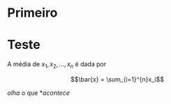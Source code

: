 # Primeiro
# Teste

A média de $x_1,x_2,\ldots,x_n$ é dada por

$$\bar{x} = \sum_{i=1}^{n}x_i$$

*olha* o que **acontece*